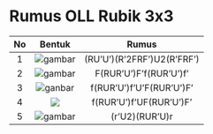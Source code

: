 # Rumus OLL Rubik 3x3

| No | Bentuk | Rumus | 
|:--:|:--:|:--:|
| 1 | ![gambar](https://github.com/FII14/rumus-oll-rubik-3x3/blob/main/gambar/20230812_115719.jpg) | (RU’U’)(R’2FRF’)U2(R’FRF’) |
| 2 | ![gambar](https://github.com/FII14/rumus-oll-rubik-3x3/blob/main/gambar/20230812_115905.jpg) | F(RUR’U’)F’f(RUR’U’)f’ |
| 3 | ![ganbar](https://github.com/FII14/rumus-oll-rubik-3x3/blob/main/gambar/20230812_120052.jpg) | f(RUR’U’)f’U’F(RUR’U’)F’ |
| 4 | ![](https://github.com/FII14/rumus-oll-rubik-3x3/blob/main/gambar/20230812_120254.jpg) | f(RUR’U’)f’UF(RUR’U’)F’ |
| 5 | ![gambar]() | (r’U2)(RUR’U)r | 
